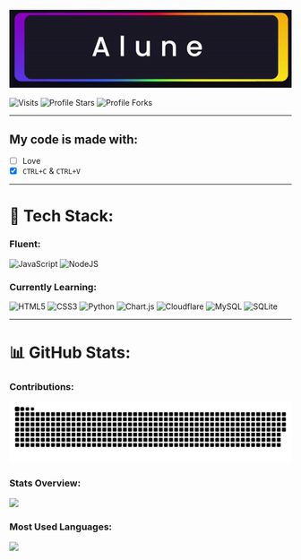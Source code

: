 ![Alune](https://github.com/Lunahax/Lunahax/blob/main/ezgif-4-a5b3bee66d.gif?raw=true)

<img src="https://komarev.com/ghpvc/?username=Lunahax&label=Profile%20Views&color=5600ff&style=flat&label=Profile visits" alt="Visits" align="center"></a>
<img src="https://img.shields.io/badge/dynamic/json?&label=Total%20Stars&color=5600ff&style=flat&style=for-the-badge&query=%24.stars&url=https://api.github-star-counter.workers.dev/user/Lunahax" alt="Profile Stars" align="center"></a>
<img src="https://img.shields.io/badge/dynamic/json?&label=Total%20Forks&color=5600ff&style=flat&style=for-the-badge&query=%24.forks&url=https://api.github-star-counter.workers.dev/user/Lunahax" alt="Profile Forks" align="center"></a>

--- 

## My code is made with:
- [ ] Love
- [x] `CTRL+C` & `CTRL+V`

---

# 🔧 Tech Stack:

### Fluent: 
![JavaScript](https://img.shields.io/badge/javascript-%23323330.svg?style=for-the-badge&logo=javascript&logoColor=%23F7DF1E)
![NodeJS](https://img.shields.io/badge/node.js-6DA55F?style=for-the-badge&logo=node.js&logoColor=white)

### Currently Learning:
![HTML5](https://img.shields.io/badge/html5-%23E34F26.svg?style=for-the-badge&logo=html5&logoColor=white)
![CSS3](https://img.shields.io/badge/css3-%231572B6.svg?style=for-the-badge&logo=css3&logoColor=white)
![Python](https://img.shields.io/badge/python-3670A0?style=for-the-badge&logo=python&logoColor=ffdd54)
![Chart.js](https://img.shields.io/badge/chart.js-F5788D.svg?style=for-the-badge&logo=chart.js&logoColor=white)
![Cloudflare](https://img.shields.io/badge/Cloudflare-F38020?style=for-the-badge&logo=Cloudflare&logoColor=white)
![MySQL](https://img.shields.io/badge/mysql-%2300f.svg?style=for-the-badge&logo=mysql&logoColor=white)
![SQLite](https://img.shields.io/badge/sqlite-%2307405e.svg?style=for-the-badge&logo=sqlite&logoColor=white)

---

# 📊 GitHub Stats:

### Contributions:
![Snake animation](https://github.com/Lunahax/Lunahax/blob/output/github-contribution-grid-snake.svg)

### Stats Overview:
![](https://github-readme-stats.vercel.app/api?username=Lunahax&theme=radical&hide_border=false&include_all_commits=true&count_private=true)<br/>

### Most Used Languages:
![](https://github-readme-stats.vercel.app/api/top-langs/?username=Lunahax&theme=radical&hide_border=false&include_all_commits=true&count_private=true&layout=compact)

